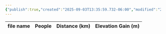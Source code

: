 ```yaml
---
{"publish":true,"created":"2025-09-03T13:35:59.732-06:00","modified":"2025-09-03T14:50:06.328-06:00","published":"2025-09-03T14:50:06.328-06:00","tags":["route"],"cssclasses":"","elevation":null,"region":"Jasper","location":null,"DWYT":"Premiere","Kane":null,"completed":false}
---
```



| file name | People | Distance (km) | Elevation Gain (m) |
| --------- | ------ | ------------- | ------------------ |